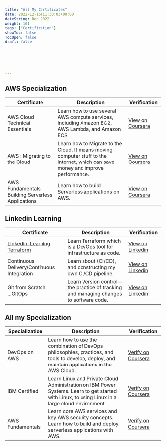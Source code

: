 ```yaml
---
title: "All My Certificates"
date: 2022-12-15T11:30:03+00:00
dateString: Dec 2022
weight: 101
tags: ["Certification"]
showToc: false
TocOpen: false
draft: false



   
    
    
---
```

## AWS Specialization

| Certificate                                  | Description                                                                                  | Verification                                                                      |
| -------------------------------------------- | -------------------------------------------------------------------------------------------- | --------------------------------------------------------------------------------- |
| AWS Cloud Technical Essentials               | Learn how to use several AWS compute services, including Amazon EC2, AWS Lambda, and Amazon ECS | [View on Coursera](https://www.coursera.org/account/accomplishments/certificate/ETR94TV3UN3C) |
| AWS : Migrating to the Cloud                  | Learn how to Migrate to the Cloud. It means moving computer stuff to the internet, which can save money and improve performance. | [View on Coursera](https://www.coursera.org/account/accomplishments/certificate/BZLA5R2MCSFC) |
| AWS Fundamentals: Building Serverless Applications | Learn how to build Serverless applications on AWS.                                           | [View on Coursera](https://www.coursera.org/account/accomplishments/certificate/QVJQ2HDG5U8Z) |


## Linkedin Learning

| Certificate                                               | Description                                                           | Verification                                                                                                              |
| --------------------------------------------------------- | --------------------------------------------------------------------- | ------------------------------------------------------------------------------------------------------------------------- |
| [Linkedin: Learning Terraform](https://www.linkedin.com/learning/certificates/c6944607a181cca2c106a9b998d57286a1238d07f8fae3f50f60b5f6ddb8e04b?lipi=urn%3Ali%3Apage%3Ad_flagship3_profile_view_base_certifications_details%3BvuF0iLC4SdyAJT9wuiyK1Q%3D%3D) | Learn Terraform which is a DevOps tool for infrastructure as code.     | [View on Linkedin](https://www.linkedin.com/learning/certificates/c6944607a181cca2c106a9b998d57286a1238d07f8fae3f50f60b5f6ddb8e04b?lipi=urn%3Ali%3Apage%3Ad_flagship3_profile_view_base_certifications_details%3BvuF0iLC4SdyAJT9wuiyK1Q%3D%3D) |
| Continuous Delivery/Continuous Integration                | Learn about (CI/CD), and constructing my own CI/CD pipeline.            | [View on Linkedin](https://www.linkedin.com/learning/certificates/bf98a037e5c91f0343a50260796562fd75720d54fb224695066c30c7c7cf67dd?lipi=urn%3Ali%3Apage%3Ad_flagship3_profile_view_base_certifications_details%3BvuF0iLC4SdyAJT9wuiyK1Q%3D%3D) |
| Git from Scratch ...GitOps                | Learn Version control—the practice of tracking and managing changes to software code. | [View on Linkedin](https://www.linkedin.com/learning/certificates/059ebf0667b36f13dd294a96525e09a0af9ae11ddbbe2e55b6b90ef817682d82?lipi=urn%3Ali%3Apage%3Ad_flagship3_profile_view_base_certifications_details%3BvuF0iLC4SdyAJT9wuiyK1Q%3D%3D) |


## All my Specialization

| Specialization     | Description                                                                                                              | Verification                                                                                                             |
| ------------------ | ------------------------------------------------------------------------------------------------------------------------ | ------------------------------------------------------------------------------------------------------------------------ |
| DevOps on AWS      | Learn how to use the combination of DevOps philosophies, practices, and tools to develop, deploy, and maintain applications in the AWS Cloud.                                     | [Verify on Coursera](https://www.coursera.org/account/accomplishments/specialization/certificate/E2MLQKR8BS7C)          |
| IBM Certified      | Learn Linux and Private Cloud Administration on IBM Power Systems. Learn to get started with Linux, to using Linux in a large cloud environment.                                    | [Verify on Coursera](https://www.coursera.org/account/accomplishments/specialization/certificate/CJ4TF4RSB72F)          |
| AWS Fundamentals   | Learn core AWS services and key AWS security concepts. Learn how to build and deploy serverless applications with AWS.   | [Verify on Coursera](https://www.coursera.org/account/accomplishments/specialization/certificate/V82H7FPZWQ3C)          |


